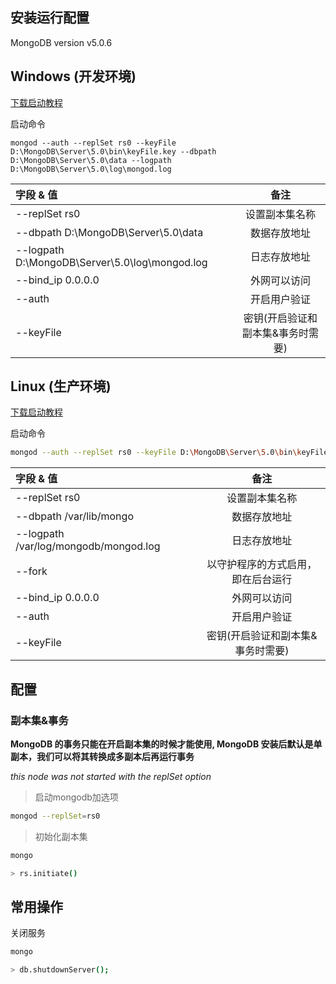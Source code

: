 ## 安装运行配置

MongoDB version v5.0.6

## Windows (开发环境)

[下载启动教程](https://www.mongodb.com/docs/manual/tutorial/install-mongodb-on-windows-unattended/)

启动命令

```shell
mongod --auth --replSet rs0 --keyFile D:\MongoDB\Server\5.0\bin\keyFile.key --dbpath D:\MongoDB\Server\5.0\data --logpath D:\MongoDB\Server\5.0\log\mongod.log
```

| 字段 & 值                                         |   备注    |
| :--------------------------------------------- | :-----: |
| --replSet rs0                                  | 设置副本集名称 |
| --dbpath D:\MongoDB\Server\5.0\data            | 数据存放地址  |
| --logpath D:\MongoDB\Server\5.0\log\mongod.log | 日志存放地址  |
| --bind_ip 0.0.0.0                              | 外网可以访问  |
| --auth                                         | 开启用户验证  |
| --keyFile                                      | 密钥(开启验证和副本集&事务时需要)   |

## Linux (生产环境)

[下载启动教程](https://www.mongodb.com/docs/manual/tutorial/install-mongodb-on-windows-unattended/)

启动命令

```bash
mongod --auth --replSet rs0 --keyFile D:\MongoDB\Server\5.0\bin\keyFile.key --dbpath /var/lib/mongo --logpath /var/log/mongodb/mongod.log --bind_ip 0.0.0.0 --fork
```

| 字段 & 值                                |        备注         |
| :------------------------------------ | :---------------: |
| --replSet rs0                         |      设置副本集名称      |
| --dbpath /var/lib/mongo               |      数据存放地址       |
| --logpath /var/log/mongodb/mongod.log |      日志存放地址       |
| --fork                                | 以守护程序的方式启用，即在后台运行 |
| --bind_ip 0.0.0.0                     |      外网可以访问       |
| --auth                                |      开启用户验证       |
| --keyFile                             | 密钥(开启验证和副本集&事务时需要)  |

## 配置
### 副本集&事务

**MongoDB 的事务只能在开启副本集的时候才能使用,
MongoDB 安装后默认是单副本，我们可以将其转换成多副本后再运行事务**

*this node was not started with the replSet option*

> 启动mongodb加选项

```bash
mongod --replSet=rs0
```

>初始化副本集

```bash
mongo

> rs.initiate()
```

## 常用操作

关闭服务

```bash
mongo

> db.shutdownServer();
```

